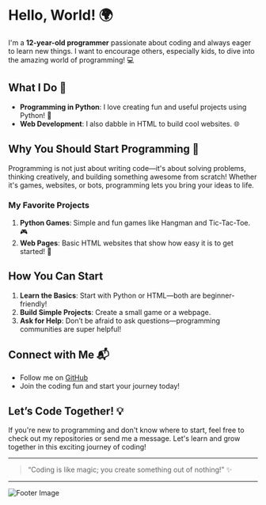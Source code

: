 # Hello, World! 🌍

I'm a **12-year-old programmer** passionate about coding and always eager to learn new things. I want to encourage others, especially kids, to dive into the amazing world of programming! 💻

## What I Do 🚀

- **Programming in Python**: I love creating fun and useful projects using Python! 🐍
- **Web Development**: I also dabble in HTML to build cool websites. 🌐

## Why You Should Start Programming 🤔

Programming is not just about writing code—it's about solving problems, thinking creatively, and building something awesome from scratch! Whether it's games, websites, or bots, programming lets you bring your ideas to life.

### My Favorite Projects

1. **Python Games**: Simple and fun games like Hangman and Tic-Tac-Toe. 🎮
2. **Web Pages**: Basic HTML websites that show how easy it is to get started! 🌈

## How You Can Start

1. **Learn the Basics**: Start with Python or HTML—both are beginner-friendly!
2. **Build Simple Projects**: Create a small game or a webpage.
3. **Ask for Help**: Don’t be afraid to ask questions—programming communities are super helpful!

## Connect with Me 📬

- Follow me on [GitHub](https://github.com/ArthurProgrammer1)
- Join the coding fun and start your journey today!

## Let’s Code Together! 💡

If you're new to programming and don't know where to start, feel free to check out my repositories or send me a message. Let's learn and grow together in this exciting journey of coding!

---

> “Coding is like magic; you create something out of nothing!” ✨

---

![Footer Image](https://yourimageurl.com/footer.png)
